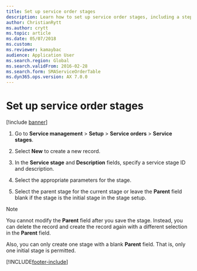 ```yaml
---
title: Set up service order stages 
description: Learn how to set up service order stages, including a step-by-step process for setting up service order stages and selecting parent stages. 
author: ChristianRytt
ms.author: crytt
ms.topic: article
ms.date: 05/07/2018
ms.custom:
ms.reviewer: kamaybac
audience: Application User
ms.search.region: Global
ms.search.validFrom: 2016-02-28
ms.search.form: SMAServiceOrderTable
ms.dyn365.ops.version: AX 7.0.0
---
```


# Set up service order stages 

[!include [banner](../includes/banner.md)]


1.  Go to **Service management** \> **Setup** \> **Service orders** \> **Service stages**.

2.  Select **New** to create a new record.

3.  In the **Service stage** and **Description** fields, specify a service stage ID and description.

4.  Select the appropriate parameters for the stage.

5.  Select the parent stage for the current stage or leave the **Parent** field blank if the stage is the initial stage in the stage setup.


> [!NOTE]
> <P>You cannot modify the <STRONG>Parent</STRONG> field after you save the stage. Instead, you can delete the record and create the record again with a different selection in the <STRONG>Parent</STRONG> field.</P>
> <P>Also, you can only create one stage with a blank <STRONG>Parent</STRONG> field. That is, only one initial stage is permitted.</P>


  




[!INCLUDE[footer-include](../../includes/footer-banner.md)]